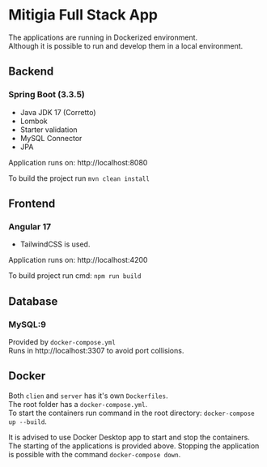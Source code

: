 # Mitigia Full Stack App

The applications are running in Dockerized environment.<br/>
Although it is possible to run and develop them in a local environment.

## Backend
### Spring Boot (3.3.5)
- Java JDK 17 (Corretto)
- Lombok
- Starter validation
- MySQL Connector
- JPA

Application runs on: http://localhost:8080

To build the project run `mvn clean install`

## Frontend
### Angular 17
- TailwindCSS is used.

Application runs on: http://localhost:4200

To build project run cmd: `npm run build`

## Database
### MySQL:9
Provided by `docker-compose.yml`<br/>
Runs in http://localhost:3307 to avoid port collisions.

## Docker
Both `clien` and `server` has it's own `Dockerfiles`.<br/>
The root folder has a `docker-compose.yml`.<br/>
To start the containers run command in the root directory: `docker-compose up --build`.<br/>

It is advised to use Docker Desktop app to start and stop the containers.
The starting of the applications is provided above. Stopping the application
is possible with the command `docker-compose down`.
